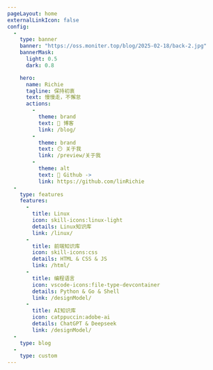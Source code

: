 ```yaml
---
pageLayout: home
externalLinkIcon: false
config:
  - 
    type: banner
    banner: "https://oss.moniter.top/blog/2025-02-18/back-2.jpg"
    bannerMask:
      light: 0.5
      dark: 0.8

    hero:
      name: Richie
      tagline: 保持初衷
      text: 慢慢走，不懈怠
      actions:
        -
          theme: brand
          text: 📖 博客
          link: /blog/
        -
          theme: brand
          text: 😶 关于我
          link: /preview/关于我
        -
          theme: alt
          text: 🔗 Github ->
          link: https://github.com/linRichie
  - 
    type: features
    features:
      -
        title: Linux
        icon: skill-icons:linux-light
        details: Linux知识库
        link: /linux/
      -
        title: 前端知识库
        icon: skill-icons:css
        details: HTML & CSS & JS
        link: /html/
      -
        title: 编程语言
        icon: vscode-icons:file-type-devcontainer
        details: Python & Go & Shell
        link: /designModel/
      -
        title: AI知识库
        icon: catppuccin:adobe-ai
        details: ChatGPT & Deepseek
        link: /designModel/
  - 
    type: blog
  - 
    type: custom
---
```

